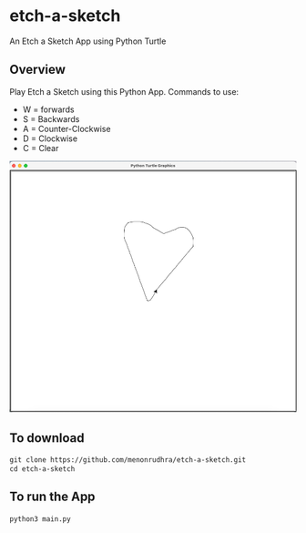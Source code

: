 # etch-a-sketch
An Etch a Sketch App using Python Turtle

## Overview

Play Etch a Sketch using this Python App. Commands to use:
- W = forwards
- S = Backwards
- A = Counter-Clockwise
- D = Clockwise
- C = Clear

![Screenshot of Etch a Sketch app](./assets/images/etch-a-sketch.png)


## To download

```
git clone https://github.com/menonrudhra/etch-a-sketch.git
cd etch-a-sketch
```

## To run the App 

```
python3 main.py
```

